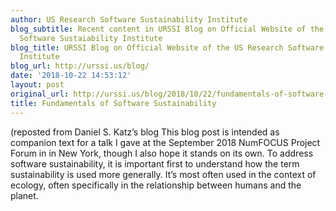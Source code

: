 ```yaml
---
author: US Research Software Sustainability Institute
blog_subtitle: Recent content in URSSI Blog on Official Website of the US Research
  Software Sustaiability Institute
blog_title: URSSI Blog on Official Website of the US Research Software Sustaiability
  Institute
blog_url: http://urssi.us/blog/
date: '2018-10-22 14:53:12'
layout: post
original_url: http://urssi.us/blog/2018/10/22/fundamentals-of-software-sustainability/
title: Fundamentals of Software Sustainability
---
```


(reposted from Daniel S. Katz&rsquo;s blog
This blog post is intended as companion text for a talk I gave at the September 2018 NumFOCUS Project Forum in in New York, though I also hope it stands on its own.
To address software sustainability, it is important first to understand how the term sustainability is used more generally. It’s most often used in the context of ecology, often specifically in the relationship between humans and the planet.